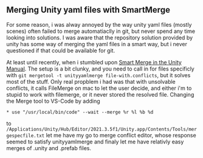 
## Merging Unity yaml files with SmartMerge
For some reason, i was alway annoyed by the way unity yaml files (mostly scenes) often failed to merge automatiaclly in git, but never spend any time looking into solutions. 
I was aware that the repository solution provided by unity has some way of merging the yaml files in a smart way, but i never questioned if that could be available for git. 

At least until recently, when i stumbled upon [Smart Merge in the Unity Manual](https://docs.unity3d.com/Manual/SmartMerge.html). The setup is a bit clunky, and you need to call in for files specificly with ``git mergetool -t unityyamlmerge file-with.conflicts``, but it solves most of the stuff. Only real propblem i had was that with unsolvable conflicts, it calls FileMerge on mac to let the user decide, and either i'm to stupid to work with filemerge, or it never stored the resolved file. Changing the Merge tool to VS-Code by adding 

```
* use "/usr/local/bin/code" --wait --merge %r %l %b %d
```
to ```/Applications/Unity/Hub/Editor/2021.3.5f1/Unity.app/Contents/Tools/mergespecfile.txt``` let me have my go to merge conflict editor, whose response seemed to satisfy unityyamlmerge and finaly let me have relativly easy merges of .unity and .prefab files.